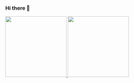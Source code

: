 ### Hi there 👋
<!--[![Readme Card](https://github-readme-stats.vercel.app/api/pin/?username=growtronino&repo=growtron)](https://github.com/growtronino/growtron)-->
<div>
  <a href="https://github.com/vitormartins1">
  <img height="192em" src="https://github-readme-stats.vercel.app/api?username=vitormartins1&show_icons=false&&include_all_commits=true&count_private=true"/>
  <img height="192em" src="https://github-readme-stats.vercel.app/api/top-langs/?username=vitormartins1&layout=compact&langs_count=8&hide=asp,xslt"/>
</div>

<!--
**vitormartins1/vitormartins1** is a ✨ _special_ ✨ repository because its `README.md` (this file) appears on your GitHub profile.

Here are some ideas to get you started:

- 🔭 I’m currently working on ...
- 🌱 I’m currently learning ...
- 👯 I’m looking to collaborate on ...
- 🤔 I’m looking for help with ...
- 💬 Ask me about ...
- 📫 How to reach me: ...
- 😄 Pronouns: ...
- ⚡ Fun fact: ...
-->
